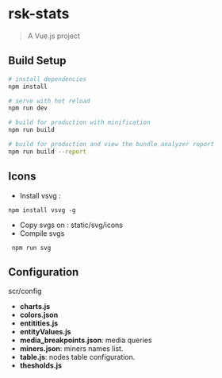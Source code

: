 # rsk-stats

> A Vue.js project

## Build Setup

``` bash
# install dependencies
npm install

# serve with hot reload 
npm run dev

# build for production with minification
npm run build

# build for production and view the bundle analyzer report
npm run build --report

```

## Icons


- Install vsvg : 
```
npm install vsvg -g
```

- Copy svgs on : static/svg/icons
- Compile svgs
 ```
  npm run svg
 
 ```
  
## Configuration

  scr/config

  - **charts.js**
  - **colors.json**
  - **entitities.js**
  - **entityValues.js**
  - **media_breakpoints.json**: media queries
  - **miners.json**: miners names list.
  - **table.js**: nodes table configuration.
  - **thesholds.js**
